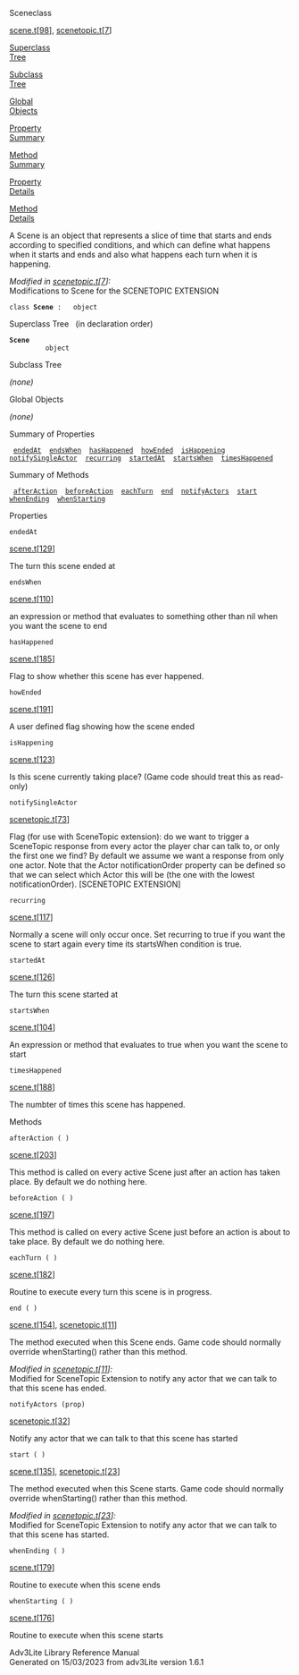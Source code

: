 ---
---
<span class="title">Scene</span><span class="type">class</span>

[scene.t](../file/scene.t.html)\[[98](../source/scene.t.html#98)\],
[scenetopic.t](../file/scenetopic.t.html)\[[7](../source/scenetopic.t.html#7)\]

[Superclass  
Tree](#_SuperClassTree_)

[Subclass  
Tree](#_SubClassTree_)

[Global  
Objects](#_ObjectSummary_)

[Property  
Summary](#_PropSummary_)

[Method  
Summary](#_MethodSummary_)

[Property  
Details](#_Properties_)

[Method  
Details](#_Methods_)

<div class="fdesc">

A Scene is an object that represents a slice of time that starts and
ends according to specified conditions, and which can define what
happens when it starts and ends and also what happens each turn when it
is happening.

*Modified in
[scenetopic.t](../file/scenetopic.t.html)\[[7](../source/scenetopic.t.html#7)\]:*  
Modifications to Scene for the SCENETOPIC EXTENSION

`class `**`Scene`**` :   object`

</div>

<span id="_SuperClassTree_"></span>

<div class="mjhd">

<span class="hdln">Superclass Tree</span>   (in declaration order)

</div>

**`Scene`**  
`         object`  
<span id="_SubClassTree_"></span>

<div class="mjhd">

<span class="hdln">Subclass Tree</span>  

</div>

*(none)* <span id="_ObjectSummary_"></span>

<div class="mjhd">

<span class="hdln">Global Objects</span>  

</div>

*(none)* <span id="_PropSummary_"></span>

<div class="mjhd">

<span class="hdln">Summary of Properties</span>  

</div>

` `[`endedAt`](#endedAt)`  `[`endsWhen`](#endsWhen)`  `[`hasHappened`](#hasHappened)`  `[`howEnded`](#howEnded)`  `[`isHappening`](#isHappening)`  `[`notifySingleActor`](#notifySingleActor)`  `[`recurring`](#recurring)`  `[`startedAt`](#startedAt)`  `[`startsWhen`](#startsWhen)`  `[`timesHappened`](#timesHappened)`  `

<span id="_MethodSummary_"></span>

<div class="mjhd">

<span class="hdln">Summary of Methods</span>  

</div>

` `[`afterAction`](#afterAction)`  `[`beforeAction`](#beforeAction)`  `[`eachTurn`](#eachTurn)`  `[`end`](#end)`  `[`notifyActors`](#notifyActors)`  `[`start`](#start)`  `[`whenEnding`](#whenEnding)`  `[`whenStarting`](#whenStarting)`  `

<span id="_Properties_"></span>

<div class="mjhd">

<span class="hdln">Properties</span>  

</div>

<span id="endedAt"></span>

`endedAt`

[scene.t](../file/scene.t.html)\[[129](../source/scene.t.html#129)\]

<div class="desc">

The turn this scene ended at

</div>

<span id="endsWhen"></span>

`endsWhen`

[scene.t](../file/scene.t.html)\[[110](../source/scene.t.html#110)\]

<div class="desc">

an expression or method that evaluates to something other than nil when
you want the scene to end

</div>

<span id="hasHappened"></span>

`hasHappened`

[scene.t](../file/scene.t.html)\[[185](../source/scene.t.html#185)\]

<div class="desc">

Flag to show whether this scene has ever happened.

</div>

<span id="howEnded"></span>

`howEnded`

[scene.t](../file/scene.t.html)\[[191](../source/scene.t.html#191)\]

<div class="desc">

A user defined flag showing how the scene ended

</div>

<span id="isHappening"></span>

`isHappening`

[scene.t](../file/scene.t.html)\[[123](../source/scene.t.html#123)\]

<div class="desc">

Is this scene currently taking place? (Game code should treat this as
read-only)

</div>

<span id="notifySingleActor"></span>

`notifySingleActor`

[scenetopic.t](../file/scenetopic.t.html)\[[73](../source/scenetopic.t.html#73)\]

<div class="desc">

Flag (for use with SceneTopic extension): do we want to trigger a
SceneTopic response from every actor the player char can talk to, or
only the first one we find? By default we assume we want a response from
only one actor. Note that the Actor notificationOrder property can be
defined so that we can select which Actor this will be (the one with the
lowest notificationOrder). \[SCENETOPIC EXTENSION\]

</div>

<span id="recurring"></span>

`recurring`

[scene.t](../file/scene.t.html)\[[117](../source/scene.t.html#117)\]

<div class="desc">

Normally a scene will only occur once. Set recurring to true if you want
the scene to start again every time its startsWhen condition is true.

</div>

<span id="startedAt"></span>

`startedAt`

[scene.t](../file/scene.t.html)\[[126](../source/scene.t.html#126)\]

<div class="desc">

The turn this scene started at

</div>

<span id="startsWhen"></span>

`startsWhen`

[scene.t](../file/scene.t.html)\[[104](../source/scene.t.html#104)\]

<div class="desc">

An expression or method that evaluates to true when you want the scene
to start

</div>

<span id="timesHappened"></span>

`timesHappened`

[scene.t](../file/scene.t.html)\[[188](../source/scene.t.html#188)\]

<div class="desc">

The numbter of times this scene has happened.

</div>

<span id="_Methods_"></span>

<div class="mjhd">

<span class="hdln">Methods</span>  

</div>

<span id="afterAction"></span>

`afterAction ( )`

[scene.t](../file/scene.t.html)\[[203](../source/scene.t.html#203)\]

<div class="desc">

This method is called on every active Scene just after an action has
taken place. By default we do nothing here.

</div>

<span id="beforeAction"></span>

`beforeAction ( )`

[scene.t](../file/scene.t.html)\[[197](../source/scene.t.html#197)\]

<div class="desc">

This method is called on every active Scene just before an action is
about to take place. By default we do nothing here.

</div>

<span id="eachTurn"></span>

`eachTurn ( )`

[scene.t](../file/scene.t.html)\[[182](../source/scene.t.html#182)\]

<div class="desc">

Routine to execute every turn this scene is in progress.

</div>

<span id="end"></span>

`end ( )`

[scene.t](../file/scene.t.html)\[[154](../source/scene.t.html#154)\],
[scenetopic.t](../file/scenetopic.t.html)\[[11](../source/scenetopic.t.html#11)\]

<div class="desc">

The method executed when this Scene ends. Game code should normally
override whenStarting() rather than this method.

*Modified in
[scenetopic.t](../file/scenetopic.t.html)\[[11](../source/scenetopic.t.html#11)\]:*  
Modified for SceneTopic Extension to notify any actor that we can talk
to that this scene has ended.

</div>

<span id="notifyActors"></span>

`notifyActors (prop)`

[scenetopic.t](../file/scenetopic.t.html)\[[32](../source/scenetopic.t.html#32)\]

<div class="desc">

Notify any actor that we can talk to that this scene has started

</div>

<span id="start"></span>

`start ( )`

[scene.t](../file/scene.t.html)\[[135](../source/scene.t.html#135)\],
[scenetopic.t](../file/scenetopic.t.html)\[[23](../source/scenetopic.t.html#23)\]

<div class="desc">

The method executed when this Scene starts. Game code should normally
override whenStarting() rather than this method.

*Modified in
[scenetopic.t](../file/scenetopic.t.html)\[[23](../source/scenetopic.t.html#23)\]:*  
Modified for SceneTopic Extension to notify any actor that we can talk
to that this scene has started.

</div>

<span id="whenEnding"></span>

`whenEnding ( )`

[scene.t](../file/scene.t.html)\[[179](../source/scene.t.html#179)\]

<div class="desc">

Routine to execute when this scene ends

</div>

<span id="whenStarting"></span>

`whenStarting ( )`

[scene.t](../file/scene.t.html)\[[176](../source/scene.t.html#176)\]

<div class="desc">

Routine to execute when this scene starts

</div>

<div class="ftr">

Adv3Lite Library Reference Manual  
Generated on 15/03/2023 from adv3Lite version 1.6.1

</div>
